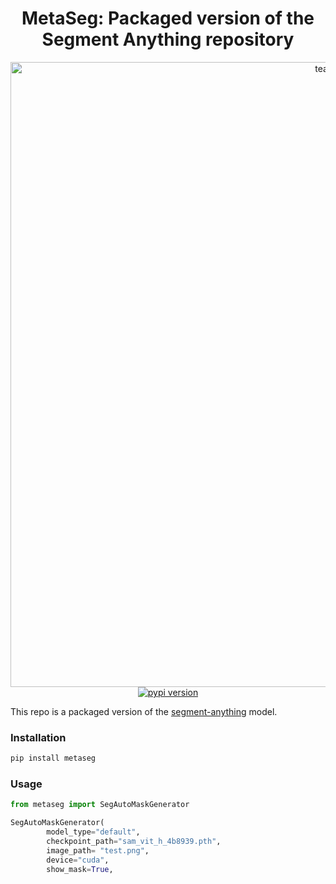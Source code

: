 <div align="center">
<h1>
     MetaSeg: Packaged version of the Segment Anything repository
</h1>
<div>
    <img width="1000" alt="teaser" src="https://github.com/kadirnar/segment-anything-pip/releases/download/v0.1.2/metaseg_demo.png">
</div>
    <a href="https://badge.fury.io/py/metaseg"><img src="https://badge.fury.io/py/metaseg.svg" alt="pypi version"></a>

</div>

This repo is a packaged version of the [segment-anything](https://github.com/facebookresearch/segment-anything) model.


### Installation
```bash
pip install metaseg
```

### Usage
```python
from metaseg import SegAutoMaskGenerator

SegAutoMaskGenerator(
        model_type="default", 
        checkpoint_path="sam_vit_h_4b8939.pth",
        image_path= "test.png",
        device="cuda",
        show_mask=True, 
```
